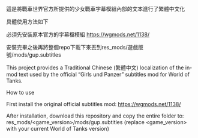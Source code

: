 這是將戰車世界官方所提供的少女戰車字幕模組內部的文本進行了繁體中文化 

具體使用方法如下

必須先安裝原本官方的字幕檔模組 https://wgmods.net/1138/

安裝完畢之後再將整個repo下載下來丟到res_mods/遊戲版號/mods/gup.subtitles


This project provides a Traditional Chinese (繁體中文) localization of the in-mod text used by the official “Girls und Panzer” subtitles mod for World of Tanks.

How to use

First install the original official subtitles mod: https://wgmods.net/1138/

After installation, download this repository and copy the entire folder to:
res_mods/<game_version>/mods/gup.subtitles
(replace <game_version> with your current World of Tanks version)

